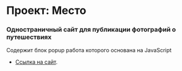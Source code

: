# Проект: Место

### Одностраничный сайт для публикации фотографий о путешествиях

Содержит блок popup работа которого основана на JavaScript

* [Ссылка на сайт](https://konabel.github.io/mesto/).

